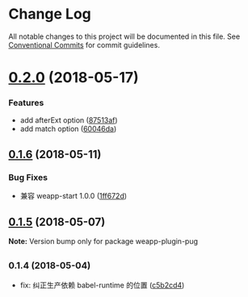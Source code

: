 # Change Log

All notable changes to this project will be documented in this file.
See [Conventional Commits](https://conventionalcommits.org) for commit guidelines.

<a name="0.2.0"></a>
# [0.2.0](https://github.com/tolerance-go/weapp-cli/compare/weapp-plugin-pug@0.1.6...weapp-plugin-pug@0.2.0) (2018-05-17)


### Features

* add afterExt option ([87513af](https://github.com/tolerance-go/weapp-cli/commit/87513af))
* add match option ([60046da](https://github.com/tolerance-go/weapp-cli/commit/60046da))




<a name="0.1.6"></a>
## [0.1.6](https://github.com/tolerance-go/weapp-cli/compare/weapp-plugin-pug@0.1.5...weapp-plugin-pug@0.1.6) (2018-05-11)


### Bug Fixes

* 兼容 weapp-start 1.0.0 ([1ff672d](https://github.com/tolerance-go/weapp-cli/commit/1ff672d))




<a name="0.1.5"></a>
## [0.1.5](https://github.com/tolerance-go/weapp-cli/compare/weapp-plugin-pug@0.1.4...weapp-plugin-pug@0.1.5) (2018-05-07)




**Note:** Version bump only for package weapp-plugin-pug

<a name="0.1.4"></a>
## <small>0.1.4 (2018-05-04)</small>

* fix: 纠正生产依赖 babel-runtime 的位置 ([c5b2cd4](https://github.com/tolerance-go/weapp-cli/commit/c5b2cd4))
